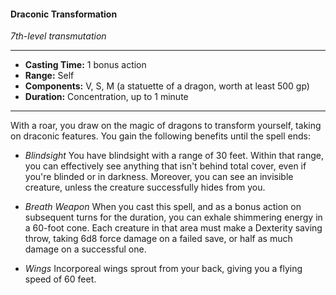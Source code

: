 #### Draconic Transformation
*7th-level transmutation*
___
- **Casting Time:** 1 bonus action
- **Range:** Self
- **Components:** V, S, M (a statuette of a dragon, worth at least 500 gp)
- **Duration:** Concentration, up to 1 minute
___
With a roar, you draw on the magic of dragons to transform yourself, taking on draconic features. You gain the following benefits until the spell ends:

- *Blindsight* You have blindsight with a range of 30 feet. Within that range, you can effectively see anything that isn't behind total cover, even if you're blinded or in darkness. Moreover, you can see an invisible creature, unless the creature successfully hides from you.

- *Breath Weapon* When you cast this spell, and as a bonus action on subsequent turns for the duration, you can exhale shimmering energy in a 60-foot cone. Each creature in that area must make a Dexterity saving throw, taking 6d8 force damage on a failed save, or half as much damage on a successful one.

- *Wings* Incorporeal wings sprout from your back, giving you a flying speed of 60 feet.